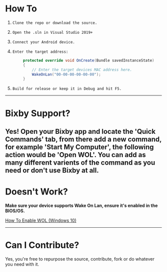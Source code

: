 # How To

1. `Clone the repo or download the source.`

2. `Open the .sln in Visual Studio 2019+`

3. `Connect your Android device.`

4. `Enter the target address:` 
```csharp
        protected override void OnCreate(Bundle savedInstanceState)
        {
            // Enter the target devices MAC address here.
            WakeOnLan("00-00-00-00-00-00");
        }
```

5. `Build for release or keep it in Debug and hit F5.`
---
# Bixby Support?

Yes! Open your Bixby app and locate the 'Quick Commands' tab, from there add a new command, for example 'Start My Computer', the following action would be 'Open WOL'. You can add as many different varients of the command as you need or don't use Bixby at all.
---
# Doesn't Work?

**Make sure your device supports Wake On Lan, ensure it's enabled in the BIOS/OS.**

[How To Enable WOL (Windows 10)](https://www.windowscentral.com/how-enable-and-use-wake-lan-wol-windows-10)

---
# Can I Contribute?
Yes, you're free to repurpose the source, contribute, fork or do whatever you need with it.
